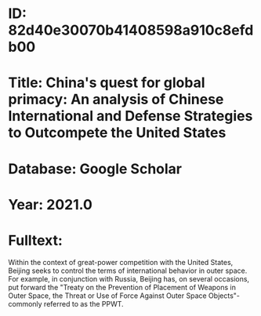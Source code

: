 # ID: 82d40e30070b41408598a910c8efdb00
# Title: China's quest for global primacy: An analysis of Chinese International and Defense Strategies to Outcompete the United States
# Database: Google Scholar
# Year: 2021.0
# Fulltext:
Within the context of great-power competition with the United States, Beijing seeks to control the terms of international behavior in outer space.
For example, in conjunction with Russia, Beijing has, on several occasions, put forward the "Treaty on the Prevention of Placement of Weapons in Outer Space, the Threat or Use of Force Against Outer Space Objects"-commonly referred to as the PPWT.